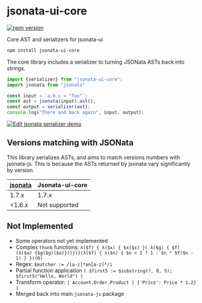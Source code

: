 # jsonata-ui-core

[![npm version](https://badge.fury.io/js/jsonata-ui-core.svg)](https://badge.fury.io/js/jsonata-ui-core)

Core AST and serializers for jsonata-ui

```sh
npm install jsonata-ui-core
```

The core library includes a serializer to turning JSONata ASTs back into strings.

```js
import {serializer} from "jsonata-ui-core";
import jsonata from "jsonata"

const input = `a.b.c = "foo"`;
const ast = jsonata(input).ast();
const output = serializer(ast);
console.log("There and back again", input, output);
```
[![Edit jsonata serializer demo](https://codesandbox.io/static/img/play-codesandbox.svg)](https://codesandbox.io/s/jsonata-serializer-demo-q67m3?fontsize=14)

## Versions matching with JSONata

This library serializes ASTs, and aims to match versions numbers with jsonata-js. This is because the ASTs returned by jsonata vary significantly by version.

| [jsonata](https://www.npmjs.com/package/jsonata) | Jsonata-ui-core |
|---------|-----------------|
| 1.7.x   | 1.7.x           |
| <1.6.x  | Not supported   |


## Not Implemented

 - Some operators not yet implemented
 - Complex `thunk` functions: `λ($f) { λ($x) { $x($x) }( λ($g) { $f( (λ($a) {$g($g)($a)}))})}(λ($f) { λ($n) { $n < 2 ? 1 : $n * $f($n - 1) } })(6)`
 - Regex: `$matcher := /[a-z]*an[a-z]*/i`
 - Partial function application `( $first5 := $substring(?, 0, 5); $first5("Hello, World") )`
 - Transform operator: `| Account.Order.Product | {'Price': Price * 1.2} |`
 - Merged back into main `jsonata-js` package
